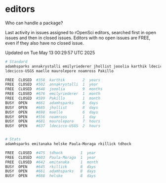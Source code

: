 # editors

Who can handle a package?

Last activity in issues assigned to rOpenSci editors, searched first in open
issues and then in closed issues. Editors with no open issues are FREE, even if
they also have no closed issue.


Updated on Tue May 13 00:29:57 UTC 2025

```bash
# Standard
adamhsparks annakrystalli emilyriederer jhollist jooolia karthik ldecicco
ldecicco-USGS maelle maurolepore noamross Pakillo

FREE  CLOSED  #358  karthik        2  years
FREE  CLOSED  #502  annakrystalli  1  year
FREE  CLOSED  #648  jooolia        9  months
FREE  CLOSED  #676  emilyriederer  1  month
FREE  CLOSED  #599  Pakillo        1  month
BUSY  OPEN    #661  adamhsparks    8  days
BUSY  OPEN    #685  jhollist       8  days
BUSY  OPEN    #698  maelle         6  days
BUSY  OPEN    #556  noamross       1  day
BUSY  OPEN    #681  maurolepore    7  hours
BUSY  OPEN    #637  ldecicco-USGS  2  hours


# Stats
adamhsparks emitanaka helske Paula-Moraga rkillick tdhock

FREE  CLOSED  #475  tdhock        1  year
FREE  CLOSED  #603  Paula-Moraga  1  year
FREE  CLOSED  #642  emitanaka     1  month
BUSY  OPEN    #645  rkillick      8  days
BUSY  OPEN    #661  adamhsparks   8  days
BUSY  OPEN    #688  helske        8  days
```
